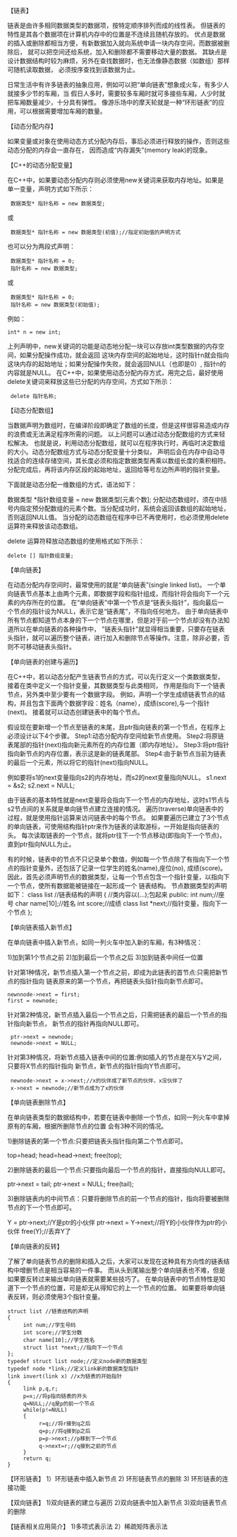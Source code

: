 【链表】

链表是由许多相同数据类型的数据项，按特定顺序排列而成的线性表。
但链表的特性是其各个数据项在计算机内存中的位置是不连续且随机存放的。
优点是数据的插入或删除都相当方便，有新数据加入就向系统申请一块内存空间，而数据被删除后，
就可以把空间还给系统，加入和删除都不需要移动大量的数据。
其缺点是设计数据结构时较为麻烦，另外在查找数据时，也无法像静态数据（如数组）那样可随机读取数据，
必须按序查找到该数据为止。

日常生活中有许多链表的抽象应用，例如可以把“单向链表”想象成火车，有多少人就接多少节的车厢，当
假日人多时，需要较多车厢时就可多接些车厢，人少时就把车厢数量减少，十分具有弹性。
像游乐场中的摩天轮就是一种“环形链表”的应用，可以根据需要增加车厢的数量。

【动态分配内存】

如果变量或对象在使用动态方式分配内存后，事后必须进行释放的操作，否则这些动态分配的内存会一直存在，
因而造成“内存漏失”(memory leak)的现象。

【C++的动态分配变量】

在C++中，如果要动态分配内存则必须使用new关键词来获取内存地址。如果是单一变量，声明方式如下所示：

     数据类型* 指针名称 = new 数据类型;
或 

     数据类型* 指针名称 = new 数据类型(初值);//指定初始值的声明方式

也可以分为两段式声明：
     
     数据类型* 指针名称 = 0;
     指针名称 = new 数据类型;
或

     数据类型* 指针名称 = 0;
     指针名称 = new 数据类型(初始值);

例如：
    
    int* n = new int;

上列声明中，new关键词的功能是动态地分配一块可以存放int类型数据的内存空间，如果分配操作成功，就会返回
这块内存空间的起始地址，这时指针n就会指向这块内存的起始地址；如果分配操作失败，就会返回NULL（也即是0）,
指针n的内容就是NULL。
在C++中，如果使用动态分配内存方式，用完之后，最好使用delete关键词来释放这些已分配的内存空间，方式如下所示：
    
     delete 指针名称;

【动态分配数组】

当数据声明为数组时，在编译阶段即确定了数组的长度，但是这样很容易造成内存的浪费或无法满足程序所需的问题。
以上问题可以通过动态分配数组的方式来轻松解决。
也就是说，利用动态分配数组，就可以在程序执行时，再临时决定数组的大小。动态分配数组方式与动态分配变量十分类似，
声明后会在内存中自动寻找适合的连续存储空间，其长度必须和指定数据类型再乘以数组长度的乘积相符。
分配完成后，再将该内存区段的起始地址，返回给等号左边所声明的指针变量。

下面就是动态分配一维数组的方式，语法如下：

   数据类型 *指针数组变量 = new 数据类型[元素个数];
分配动态数组时，须在中括号内指定预分配数组的元素个数。当分配成功时，系统会返回该数组的起始地址，否则返回NULL值。
当分配的动态数组在程序中已不再使用时，也必须使用delete运算符来释放该动态数组。

delete 运算符释放动态数组的使用格式如下所示：

    delete [] 指针数组变量;

【单向链表】

在动态分配内存空间时，最常使用的就是“单向链表”(single linked list)。
一个单向链表节点基本上由两个元素，即数据字段和指针组成，而指针将会指向下一个元素的内存所在的位置。
在“单向链表”中第一个节点是“链表头指针”，指向最后一个节点的指针设为NULL，表示它是“链表尾”，不指向任何地方。
由于单向链表中所有节点都知道节点本身的下一个节点在哪里，但是对于前一个节点却没有办法知道所以在单向链表的各种操作中，
"链表头指针"就显得相当重要，只要存在链表头指针，就可以遍历整个链表，进行加入和删除节点等操作。注意，除非必要，否则不可移动链表头指针。

【单向链表的创建与遍历】

在C++中，若以动态分配产生链表节点的方式，可以先行定义一个类数据类型，接着在类中定义一个指针变量，其数据类型与此类相同，
作用是指向下一个链表节点，另外类中至少要有一个数据字段。
例如，声明一个学生成绩链表节点的结构，并且包含下面两个数据字段：姓名（name），成绩(score),与一个指针(next)。
接着就可以动态创建链表中的每个节点。

假设现在要新增一个节点至链表的末尾，且ptr指向链表的第一个节点，在程序上必须设计以下4个步骤。
Step1:动态分配内存空间给新节点使用。
Step2:将原链表尾部的指针(next)指向新元素所在的内存位置（即内存地址）。
Step3:将ptr指针指向新节点的内存位置，表示这是新的链表尾部。
Step4:由于新节点当前为链表的最后一个元素，所以将它的指针(next)指向NULL。

例如要将s1的next变量指向s2的内存地址，而s2的next变量指向NULL。
s1.next = &s2;
s2.next = NULL;

由于链表的基本特性就是next变量将会指向下一个节点的内存地址，这时s1节点与s2节点间的关系就是单向链节点建立连接的情况。
遍历(traverse)单向链表中的过程，就是使用指针运算来访问链表中的每个节点。
如果要遍历已建立了3个节点的单向链表，可使用结构指针ptr来作为链表的读取游标，一开始是指向链表的头。
每次读取链表的一个节点，就将ptr往下一个节点移动(即指向下一个节点)，直到ptr指向NULL为止。

有的时候，链表中的节点不只记录单个数值，例如每一个节点除了有指向下一个节点的指针变量外，还包括了记录一位学生的姓名(name),座位(no),
成绩(score)。因此，首先必须声明节点的数据类型，让每一个节点包含一个指针变量，以指向下一个节点，使所有数据能被链接在一起形成一个
链表结构。
节点数据类型的声明如下：
class list   //链表结构的声明
{            //类内容以(...);包起来
    public:
    int num;//座号
    char name[10];//姓名
    int score;//成绩
    class list *next;//指针变量，指向下一个节点
};

【单向链表插入新节点】

在单向链表中插入新节点，如同一列火车中加入新的车厢，有3种情况：

1)加到第1个节点之前
2)加到最后一个节点之后
3)加到链表中间任一位置

针对第1种情况，新节点插入第一个节点之前，即成为此链表的首节点:只需把新节点的指针指向
链表原来的第一个节点，再把链表头指针指向新节点即可。

    newnnode->next = first;
    first = newnode;

针对第2种情况，新节点插入最后一个节点之后，只需把链表的最后一个节点的指针指向新节点，
新节点的指针再指向NULL即可。

     ptr->next = newnode;
     newnode->next = NULL;

 针对第3种情况，将新节点插入链表中间的位置:例如插入的节点是在X与Y之间，只要将X节点的指针指向
 新节点，新节点的指针指向Y节点即可。

     newnode->next = x->next;//x的伙伴成了新节点的伙伴，x没伙伴了
     x->next = newnode;//新节点成为了x的伙伴

【单向链表删除节点】

在单向链表类型的数据结构中，若要在链表中删除一个节点，如同一列火车中拿掉原有的车厢，根据所删除节点的位置
会有3种不同的情况。

1)删除链表的第一个节点:只要把链表头指针指向第二个节点即可。

   top=head;
   head=head->next;
   free(top);

2)删除链表的最后一个节点:只要指向最后一个节点的指针，直接指向NULL即可。

   ptr->next = tail;
   ptr->next = NULL;
   free(tail);

3)删除链表内的中间节点：只要将删除节点的前一个节点的指针，指向将要被删除节点的下一个节点即可。

   Y = ptr->next;//Y是ptr的小伙伴
   ptr->next = Y->next;//将Y的小伙伴作为ptr的小伙伴
   free(Y);//丢弃Y了

 【单向链表的反转】
  
  了解了单向链表节点的删除和插入之后，大家可以发现在这种具有方向性的链表结构中增删节点是相当容易的一件事。
  而从头到尾输出整个单向链表也不难，但是如果要反转过来输出单向链表就需要某些技巧了。
  在单向链表中的节点特性是知道下一个节点的位置，可是却无从得知它的上一个节点的位置。
  如果要将单向链表反转，则必须使用3个指针变量。

    struct list //链表结构的声明
    {
         int num;//学生号码
         int score;//学生分数
         char name[10];//学生姓名
         struct list *next;//指向下一个节点
    };
    typedef struct list node;//定义node新的数据类型
    typedef node *link;//定义link新的数据类型指针
    link invert(link x) //x为链表的开始指针
    {
         link p,q,r;
         p=x;//将p指向链表的开头
         q=NULL;//q是p的前一个节点
         while(p!=NULL)
         {
              r=q;//将r接到q之后
              q=p;//将q接到p之后
              p=p->next;//p移到下一个节点
              q->next=r;//q接到之前的节点
         }
         return q;
    }

 【环形链表】
  1）环形链表中插入新节点
  2) 环形链表节点的删除
  3) 环形链表的连接功能

 【双向链表】
  1)双向链表的建立与遍历
  2)双向链表中加入新节点
  3)双向链表节点的删除
  
  【链表相关应用简介】
   1)多项式表示法
   2）稀疏矩阵表示法
   
